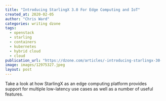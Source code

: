 ```yaml
---
title: "Introducing StarlingX 3.0 For Edge Computing and IoT"
created_at: 2020-02-05
author: "Chris Ward"
categories: writing dzone
tags: 
  - openstack
  - starling
  - containers
  - kubernetes
  - hybrid cloud
  - cloud
publication_url: "https://dzone.com/articles/-introducing-starlingx-30-for-edge-computing-and-i"
image: images/12975327.jpeg
layout: post
---
```

Take a look at how StarlingX as an edge computing platform provides support for multiple low-latency use cases as well as a number of useful features.

